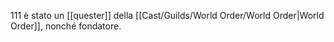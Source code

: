 111 è stato un [[quester]] della [[Cast/Guilds/World Order/World Order|World Order]], nonché fondatore.